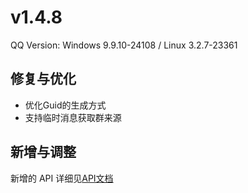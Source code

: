 # v1.4.8

QQ Version: Windows 9.9.10-24108 / Linux 3.2.7-23361

## 修复与优化
* 优化Guid的生成方式
* 支持临时消息获取群来源

## 新增与调整


新增的 API 详细见[API文档](https://napneko.github.io/zh-CN/develop/extends_api)
